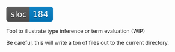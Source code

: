 ![sloc-bowtie-visualize](./bowtie/misc/generated/sloc-bowtie-visualize.svg)

Tool to illustrate type inference or term evaluation (WIP)

Be careful, this will write a ton of files out to the current directory.
